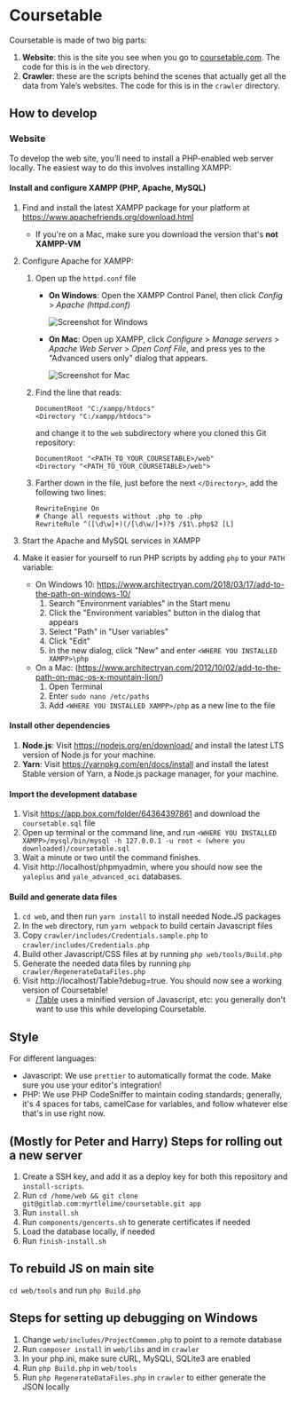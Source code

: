 # Coursetable

Coursetable is made of two big parts:

1.  **Website**: this is the site you see when you go to [coursetable.com](https://coursetable.com). The code for this is in the `web` directory.
2.  **Crawler**: these are the scripts behind the scenes that actually get all the data from Yale’s websites. The code for this is in the `crawler` directory.

## How to develop

### Website

To develop the web site, you’ll need to install a PHP-enabled web server locally. The easiest way to do this involves installing XAMPP:

#### Install and configure XAMPP (PHP, Apache, MySQL)

1.  Find and install the latest XAMPP package for your platform at https://www.apachefriends.org/download.html
    - If you're on a Mac, make sure you download the version that's **not XAMPP-VM**
2.  Configure Apache for XAMPP:
    1. Open up the `httpd.conf` file
        - **On Windows**: Open the XAMPP Control Panel, then click *Config* > *Apache (httpd.conf)*

          ![Screenshot for Windows](https://i.imgur.com/jBZhv7j.png)

        - **On Mac**: Open up XAMPP, click *Configure* > *Manage servers* > *Apache Web Server* > *Open Conf File*, and press yes to the "Advanced users only" dialog that appears.

          ![Screenshot for Mac](https://i.imgur.com/yn4YPIM.png)

    2. Find the line that reads:
       ```
       DocumentRoot "C:/xampp/htdocs"
       <Directory "C:/xampp/htdocs">
       ```
       and change it to the `web` subdirectory where you cloned this Git repository:
       ```
       DocumentRoot "<PATH_TO_YOUR_COURSETABLE>/web"
       <Directory "<PATH_TO_YOUR_COURSETABLE>/web">
       ```
    3. Farther down in the file, just before the next `</Directory>`, add the following two lines:
       ```
       RewriteEngine On
       # Change all requests without .php to .php
       RewriteRule ^([\d\w]+)(/[\d\w/]+)?$ /$1\.php$2 [L]
       ```

3.  Start the Apache and MySQL services in XAMPP
4.  Make it easier for yourself to run PHP scripts by adding `php` to your `PATH` variable:
    - On Windows 10: https://www.architectryan.com/2018/03/17/add-to-the-path-on-windows-10/
      1. Search "Environment variables" in the Start menu
      2. Click the "Environment variables" button in the dialog that appears
      3. Select "Path" in "User variables"
      4. Click "Edit"
      5. In the new dialog, click "New" and enter `<WHERE YOU INSTALLED XAMPP>\php`
    - On a Mac: (https://www.architectryan.com/2012/10/02/add-to-the-path-on-mac-os-x-mountain-lion/)
      1. Open Terminal
      2. Enter `sudo nano /etc/paths`
      3. Add `<WHERE YOU INSTALLED XAMPP>/php` as a new line to the file

#### Install other dependencies

1.  **Node.js**: Visit https://nodejs.org/en/download/ and install the latest LTS version of Node.js for your machine.
2.  **Yarn**: Visit https://yarnpkg.com/en/docs/install and install the latest Stable version of Yarn, a Node.js package manager, for your machine.

#### Import the development database

1.  Visit https://app.box.com/folder/64364397861 and download the `coursetable.sql` file
2.  Open up terminal or the command line, and run `<WHERE YOU INSTALLED XAMPP>/mysql/bin/mysql -h 127.0.0.1 -u root < (where you downloaded)/coursetable.sql`
3.  Wait a minute or two until the command finishes.
4.  Visit http://localhost/phpmyadmin, where you should now see the `yaleplus` and `yale_advanced_oci` databases.

#### Build and generate data files

1.  `cd web`, and then run `yarn install` to install needed Node.JS packages
2.  In the `web` directory, run `yarn webpack` to build certain Javascript files
4.  Copy `crawler/includes/Credentials.sample.php` to `crawler/includes/Credentials.php`
3.  Build other Javascript/CSS files at by running `php web/tools/Build.php`
4.  Generate the needed data files by running `php crawler/RegenerateDataFiles.php`
5.  Visit http://localhost/Table?debug=true. You should now see a working version of Coursetable!
    - [/Table](http://localhost/Table) uses a minified version of Javascript, etc: you generally don't want to use this while developing Coursetable.

## Style

For different languages:

- Javascript: We use `prettier` to automatically format the code. Make sure you use your editor's integration!
- PHP: We use PHP CodeSniffer to maintain coding standards; generally, it's 4 spaces for tabs, camelCase for variables, and follow whatever else that's in use right now.

## (Mostly for Peter and Harry) Steps for rolling out a new server

1.  Create a SSH key, and add it as a deploy key for both this repository and
    `install-scripts`.
2.  Run `cd /home/web && git clone git@gitlab.com:myrtlelime/coursetable.git app`
3.  Run `install.sh`
4.  Run `components/gencerts.sh` to generate certificates if needed
5.  Load the database locally, if needed
6.  Run `finish-install.sh`

## To rebuild JS on main site

`cd web/tools` and run `php Build.php`

## Steps for setting up debugging on Windows

1.  Change `web/includes/ProjectCommon.php` to point to a remote database
2.  Run `composer install` in `web/libs` and in `crawler`
3.  In your php.ini, make sure cURL, MySQLi, SQLite3 are enabled
4.  Run `php Build.php` in `web/tools`
5.  Run `php RegenerateDataFiles.php` in `crawler` to either generate the JSON locally
